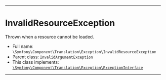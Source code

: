 ***

# InvalidResourceException

Thrown when a resource cannot be loaded.

* Full name: `\Symfony\Component\Translation\Exception\InvalidResourceException`
* Parent class: [`InvalidArgumentException`](../../../../InvalidArgumentException.md)
* This class implements:
  [`\Symfony\Component\Translation\Exception\ExceptionInterface`](./ExceptionInterface.md)

***

